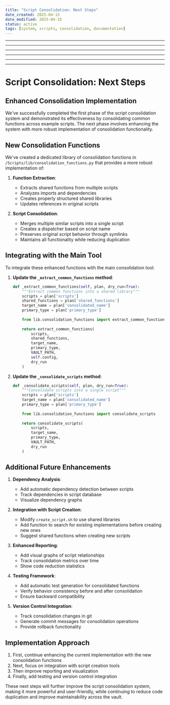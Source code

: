 ```yaml
---
title: "Script Consolidation: Next Steps"
date_created: 2025-04-15
date_modified: 2025-04-15
status: active
tags: [system, scripts, consolidation, documentation]
---
```


---

---

---

---

---

---

# Script Consolidation: Next Steps

## Enhanced Consolidation Implementation

We've successfully completed the first phase of the script consolidation system and demonstrated its effectiveness by consolidating common functions across example scripts. The next phase involves enhancing the system with more robust implementation of consolidation functionality.

## New Consolidation Functions

We've created a dedicated library of consolidation functions in `/Scripts/lib/consolidation_functions.py` that provides a more robust implementation of:

1. **Function Extraction**:
   - Extracts shared functions from multiple scripts
   - Analyzes imports and dependencies
   - Creates properly structured shared libraries
   - Updates references in original scripts

2. **Script Consolidation**:
   - Merges multiple similar scripts into a single script
   - Creates a dispatcher based on script name
   - Preserves original script behavior through symlinks
   - Maintains all functionality while reducing duplication

## Integrating with the Main Tool

To integrate these enhanced functions with the main consolidation tool:

1. **Update the `_extract_common_functions` method**:
   ```python
   def _extract_common_functions(self, plan, dry_run=True):
       """Extract common functions into a shared library"""
       scripts = plan['scripts']
       shared_functions = plan['shared_functions']
       target_name = plan['consolidated_name']
       primary_type = plan['primary_type']
       
       from lib.consolidation_functions import extract_common_functions
       
       return extract_common_functions(
           scripts, 
           shared_functions, 
           target_name, 
           primary_type, 
           VAULT_PATH, 
           self.config, 
           dry_run
       )
   ```

2. **Update the `_consolidate_scripts` method**:
   ```python
   def _consolidate_scripts(self, plan, dry_run=True):
       """Consolidate scripts into a single script"""
       scripts = plan['scripts']
       target_name = plan['consolidated_name']
       primary_type = plan['primary_type']
       
       from lib.consolidation_functions import consolidate_scripts
       
       return consolidate_scripts(
           scripts, 
           target_name, 
           primary_type, 
           VAULT_PATH, 
           dry_run
       )
   ```

## Additional Future Enhancements

1. **Dependency Analysis**:
   - Add automatic dependency detection between scripts
   - Track dependencies in script database
   - Visualize dependency graphs

2. **Integration with Script Creation**:
   - Modify `create_script.sh` to use shared libraries
   - Add function to search for existing implementations before creating new ones
   - Suggest shared functions when creating new scripts

3. **Enhanced Reporting**:
   - Add visual graphs of script relationships
   - Track consolidation metrics over time
   - Show code reduction statistics

4. **Testing Framework**:
   - Add automatic test generation for consolidated functions
   - Verify behavior consistency before and after consolidation
   - Ensure backward compatibility

5. **Version Control Integration**:
   - Track consolidation changes in git
   - Generate commit messages for consolidation operations
   - Provide rollback functionality

## Implementation Approach

1. First, continue enhancing the current implementation with the new consolidation functions
2. Next, focus on integration with script creation tools
3. Then improve reporting and visualization
4. Finally, add testing and version control integration

These next steps will further improve the script consolidation system, making it more powerful and user-friendly, while continuing to reduce code duplication and improve maintainability across the vault.

